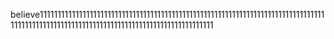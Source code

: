 believe11111111111111111111111111111111111111111111111111111111111111111111111111111111111111111111111111111111111111111111111111111111111111111
